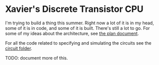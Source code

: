 # Xavier's Discrete Transistor CPU

I'm trying to build a thing this summer. Right now a lot of it is in my head, some of it is in code, and some of it is built. There's still a lot to go. For some of my ideas about the architecture, see [the plan document](PLAN.MD).

For all the code related to specifying and simulating the circuits see the [circuit folder](https://github.com/XavierCooney/TransistorCPU/tree/main/circuit).

TODO: document more of this.
